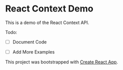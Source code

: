 # React Context Demo

This is a demo of the React Context API.

Todo:
- [ ] Document Code
- [ ] Add More Examples


This project was bootstrapped with [Create React App](https://github.com/facebookincubator/create-react-app).